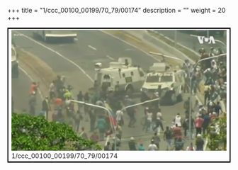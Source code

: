 +++
title = "1/ccc_00100_00199/70_79/00174"
description = ""
weight = 20
+++

<table style="border:2px solid black;max-width:800px;max-height:800px;" 
><tr><td>
<img class="center-fit-jpg"
src="/jpg_/aaa_20190430_NxaOmWaI8sI_00173.jpg">
1/ccc_00100_00199/70_79/00174
</img></td></tr></table>

